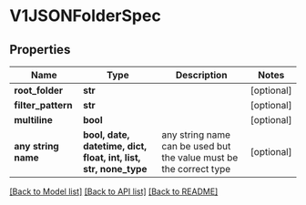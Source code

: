 # V1JSONFolderSpec


## Properties
Name | Type | Description | Notes
------------ | ------------- | ------------- | -------------
**root_folder** | **str** |  | [optional] 
**filter_pattern** | **str** |  | [optional] 
**multiline** | **bool** |  | [optional] 
**any string name** | **bool, date, datetime, dict, float, int, list, str, none_type** | any string name can be used but the value must be the correct type | [optional]

[[Back to Model list]](../README.md#documentation-for-models) [[Back to API list]](../README.md#documentation-for-api-endpoints) [[Back to README]](../README.md)


